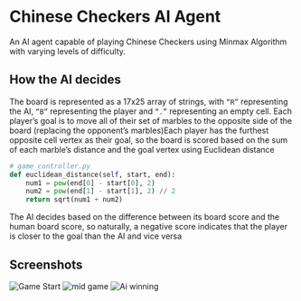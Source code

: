 # Chinese Checkers AI Agent

An AI agent capable of playing Chinese Checkers using Minmax Algorithm with varying levels of difficulty.

## How the AI decides
The board is represented as a 17x25 array of strings, with `“R”` representing the AI, `“B”` representing the player and `“.”` representing  an empty cell. Each player’s goal is to move all of their set of marbles to the opposite side of the board (replacing the opponent’s marbles)Each player has the furthest opposite cell vertex as their goal, so the board is scored based on the sum of each marble’s distance and the goal vertex using Euclidean distance
```py
# game_controller.py
def euclidean_distance(self, start, end):    
    num1 = pow(end[0] - start[0], 2)    
    num2 = pow(end[1] - start[1], 2) // 2    
    return sqrt(num1 + num2)
```
The AI decides based on the difference between its board score and the human board score, so naturally, a negative score indicates that the player is closer to the goal than the AI and vice versa
## Screenshots
![Game Start](Screenshots/gameStart.png)
![mid game](Screenshots/midGame.png)
![Ai winning](Screenshots/aiWin.png)